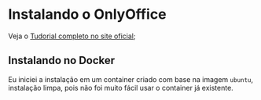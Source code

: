 # Instalando o OnlyOffice

Veja o [Tudorial completo no site oficial](https://helpcenter.onlyoffice.com/installation/workspace-install-linux.aspx);


## Instalando no Docker

Eu iniciei a instalação em um container criado com base na imagem `ubuntu`, instalação limpa, pois não foi muito fácil usar o container já existente.

